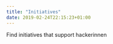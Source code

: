 ```yaml
---
title: "Initiatives"
date: 2019-02-24T22:15:23+01:00
---
```


Find initiatives that support hackerinnen
